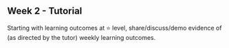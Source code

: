 <link rel="stylesheet" href="{{baseUrl}}/css/main.css">
<link rel="stylesheet" href="{{baseUrl}}/css/schedule.css">

<div class="website-content">

## Week 2 - Tutorial

<div id="main">


<panel type="info" header="Show evidence of weekly learning outcomes" expandable expanded no-close>

Starting with learning outcomes at :star: level, share/discuss/demo evidence of (as directed by the tutor) weekly learning outcomes.

</panel>

</div>
</div>
